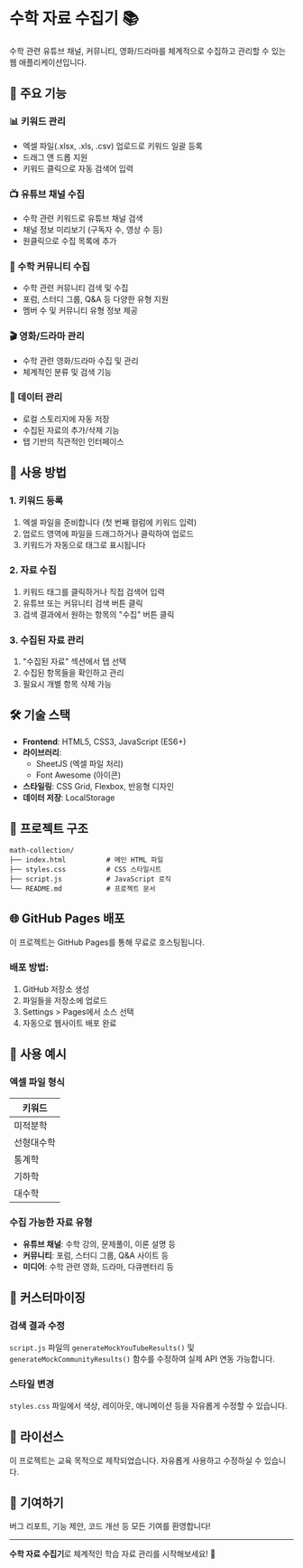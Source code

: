 # 수학 자료 수집기 📚

수학 관련 유튜브 채널, 커뮤니티, 영화/드라마를 체계적으로 수집하고 관리할 수 있는 웹 애플리케이션입니다.

## 🌟 주요 기능

### 📊 키워드 관리
- 엑셀 파일(.xlsx, .xls, .csv) 업로드로 키워드 일괄 등록
- 드래그 앤 드롭 지원
- 키워드 클릭으로 자동 검색어 입력

### 📺 유튜브 채널 수집
- 수학 관련 키워드로 유튜브 채널 검색
- 채널 정보 미리보기 (구독자 수, 영상 수 등)
- 원클릭으로 수집 목록에 추가

### 👥 수학 커뮤니티 수집
- 수학 관련 커뮤니티 검색 및 수집
- 포럼, 스터디 그룹, Q&A 등 다양한 유형 지원
- 멤버 수 및 커뮤니티 유형 정보 제공

### 🎬 영화/드라마 관리
- 수학 관련 영화/드라마 수집 및 관리
- 체계적인 분류 및 검색 기능

### 💾 데이터 관리
- 로컬 스토리지에 자동 저장
- 수집된 자료의 추가/삭제 기능
- 탭 기반의 직관적인 인터페이스

## 🚀 사용 방법

### 1. 키워드 등록
1. 엑셀 파일을 준비합니다 (첫 번째 컬럼에 키워드 입력)
2. 업로드 영역에 파일을 드래그하거나 클릭하여 업로드
3. 키워드가 자동으로 태그로 표시됩니다

### 2. 자료 수집
1. 키워드 태그를 클릭하거나 직접 검색어 입력
2. 유튜브 또는 커뮤니티 검색 버튼 클릭
3. 검색 결과에서 원하는 항목의 "수집" 버튼 클릭

### 3. 수집된 자료 관리
1. "수집된 자료" 섹션에서 탭 선택
2. 수집된 항목들을 확인하고 관리
3. 필요시 개별 항목 삭제 가능

## 🛠️ 기술 스택

- **Frontend**: HTML5, CSS3, JavaScript (ES6+)
- **라이브러리**: 
  - SheetJS (엑셀 파일 처리)
  - Font Awesome (아이콘)
- **스타일링**: CSS Grid, Flexbox, 반응형 디자인
- **데이터 저장**: LocalStorage

## 📁 프로젝트 구조

```
math-collection/
├── index.html          # 메인 HTML 파일
├── styles.css          # CSS 스타일시트
├── script.js           # JavaScript 로직
└── README.md           # 프로젝트 문서
```

## 🌐 GitHub Pages 배포

이 프로젝트는 GitHub Pages를 통해 무료로 호스팅됩니다.

### 배포 방법:
1. GitHub 저장소 생성
2. 파일들을 저장소에 업로드
3. Settings > Pages에서 소스 선택
4. 자동으로 웹사이트 배포 완료

## 📝 사용 예시

### 엑셀 파일 형식
| 키워드 |
|--------|
| 미적분학 |
| 선형대수학 |
| 통계학 |
| 기하학 |
| 대수학 |

### 수집 가능한 자료 유형
- **유튜브 채널**: 수학 강의, 문제풀이, 이론 설명 등
- **커뮤니티**: 포럼, 스터디 그룹, Q&A 사이트 등
- **미디어**: 수학 관련 영화, 드라마, 다큐멘터리 등

## 🔧 커스터마이징

### 검색 결과 수정
`script.js` 파일의 `generateMockYouTubeResults()` 및 `generateMockCommunityResults()` 함수를 수정하여 실제 API 연동 가능합니다.

### 스타일 변경
`styles.css` 파일에서 색상, 레이아웃, 애니메이션 등을 자유롭게 수정할 수 있습니다.

## 📄 라이선스

이 프로젝트는 교육 목적으로 제작되었습니다. 자유롭게 사용하고 수정하실 수 있습니다.

## 🤝 기여하기

버그 리포트, 기능 제안, 코드 개선 등 모든 기여를 환영합니다!

---

**수학 자료 수집기**로 체계적인 학습 자료 관리를 시작해보세요! 🎯
